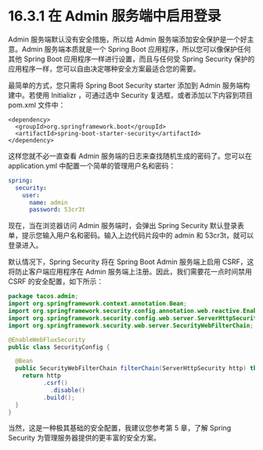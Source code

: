 # 16.3.1 在 Admin 服务端中启用登录

Admin 服务端默认没有安全措施，所以给 Admin 服务端添加安全保护是一个好主意。Admin 服务端本质就是一个 Spring Boot 应用程序，所以您可以像保护任何其他 Spring Boot 应用程序一样进行设置，而且与任何受 Spring Security 保护的应用程序一样，您可以自由决定哪种安全方案最适合您的需要。

最简单的方式，您只需将 Spring Boot Security starter 添加到 Admin 服务端构建中。若使用 Initializr ，可通过选中 Security 复选框，或者添加以下内容到项目 pom.xml 文件中：

```markup
<dependency>
  <groupId>org.springframework.boot</groupId>
  <artifactId>spring-boot-starter-security</artifactId>
</dependency>
```

这样您就不必一直查看 Admin 服务端的日志来查找随机生成的密码了。您可以在 application.yml 中配置一个简单的管理用户名和密码：

```yaml
spring:
  security:
    user:
      name: admin
      password: 53cr3t
```

现在，当在浏览器访问 Admin 服务端时，会弹出 Spring Security 默认登录表单，提示您输入用户名和密码。输入上边代码片段中的 admin 和 53cr3t，就可以登录进入。

默认情况下，Spring Security 将在 Spring Boot Admin 服务端上启用 CSRF，这将防止客户端应用程序在 Admin 服务端上注册。因此，我们需要花一点时间禁用 CSRF 的安全配置，如下所示：

```java
package tacos.admin;
import org.springframework.context.annotation.Bean;
import org.springframework.security.config.annotation.web.reactive.EnableWebFluxSecurity;
import org.springframework.security.config.web.server.ServerHttpSecurity;
import org.springframework.security.web.server.SecurityWebFilterChain;

@EnableWebFluxSecurity
public class SecurityConfig {

  @Bean
  public SecurityWebFilterChain filterChain(ServerHttpSecurity http) throws Exception {
    return http
          .csrf()
            .disable()
          .build();
  }
}
```

当然，这是一种极其基础的安全配置，我建议您参考第 5 章，了解 Spring Security 为管理服务器提供的更丰富的安全方案。


